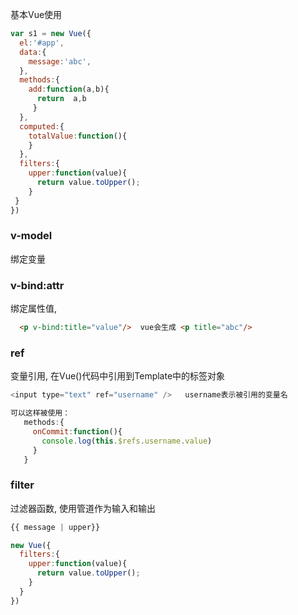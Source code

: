 
基本Vue使用 

```javascript
var s1 = new Vue({
  el:'#app',
  data:{
    message:'abc',
  },
  methods:{
    add:function(a,b){
      return  a,b
     }
  },
  computed:{
    totalValue:function(){
    }
  },
  filters:{
    upper:function(value){
      return value.toUpper();
    }
 }
})
```


### v-model
绑定变量

### v-bind:attr
绑定属性值,
```html
  <p v-bind:title="value"/>  vue会生成 <p title="abc"/> 
```
### ref  
变量引用, 在Vue()代码中引用到Template中的标签对象 

```javascript
<input type="text" ref="username" />   username表示被引用的变量名

可以这样被使用： 
   methods:{
     onCommit:function(){
       console.log(this.$refs.username.value)   
     }
   }  
```

### filter 
过滤器函数, 使用管道作为输入和输出

```javascript
{{ message | upper}}

new Vue({
  filters:{
    upper:function(value){
      return value.toUpper();
    }
  }
})
``` 
 


